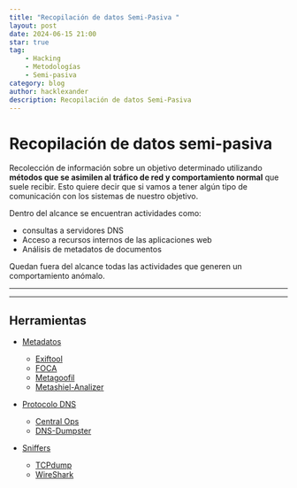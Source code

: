 ```yaml
---
title: "Recopilación de datos Semi-Pasiva "
layout: post
date: 2024-06-15 21:00
star: true
tag:
    - Hacking 
    - Metodologías 
    - Semi-pasiva 
category: blog
author: hacklexander
description: Recopilación de datos Semi-Pasiva
---
```



# Recopilación de datos semi-pasiva


Recolección de información sobre un objetivo determinado utilizando **métodos que se asimilen al tráfico de red y comportamiento normal** que suele recibir.
Esto quiere decir que si vamos a tener algún tipo de comunicación con los sistemas de nuestro objetivo.


Dentro del alcance se encuentran actividades como:

- consultas a servidores DNS 
- Acceso a recursos internos de las aplicaciones web
- Análisis de metadatos de documentos 


Quedan fuera del alcance todas las actividades que generen  un comportamiento anómalo.


----------
----------


## Herramientas


- [Metadatos]({{site.url}}/Semipasiva-metadatos/)

	- [Exiftool]({{site.url}}/Semipasiva-metadatos-exiftool/)
	- [FOCA]({{site.url}}/Semipasiva-metadatos-FOCA/)
	- [Metagoofil]({{site.url}}/Semipasiva-metadatos-metagoofil/)
	- [Metashiel-Analizer]({{site.url}}/Semipasiva-metadatos-metashield/)

- [Protocolo DNS]({{site.url}}/Semipasiva-DNS/)

	- [Central Ops]({{site.url}}/Semipasiva-DNS-centralOps/)
	- [DNS-Dumpster]({{site.url}}/Semipasiva-DNS-Dumpster/)

- [Sniffers]({{site.url}}/Semipasiva-Sniffers/)

	- [TCPdump]({{site.url}}/Semipasiva-Sniffers-TCPDump/)
	- [WireShark]({{site.url}}/Semipasiva-Sniffers-wireshark/)



